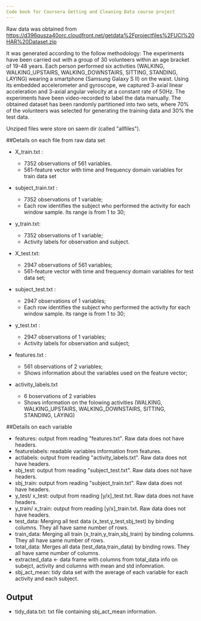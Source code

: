 ```yaml
---
Code book for Coursera Getting and Cleaning Data course project
---
```

Raw data was obtained from https://d396qusza40orc.cloudfront.net/getdata%2Fprojectfiles%2FUCI%20HAR%20Dataset.zip

It was generated according to the follow methodology: 
The experiments have been carried out with a group of 30 volunteers within an age bracket of 19-48 years. Each person performed six activities (WALKING, WALKING_UPSTAIRS, WALKING_DOWNSTAIRS, SITTING, STANDING, LAYING) wearing a smartphone (Samsung Galaxy S II) on the waist. Using its embedded accelerometer and gyroscope, we captured 3-axial linear acceleration and 3-axial angular velocity at a constant rate of 50Hz. The experiments have been video-recorded to label the data manually. The obtained dataset has been randomly partitioned into two sets, where 70% of the volunteers was selected for generating the training data and 30% the test data. 

Unziped files were store on saem dir (called "allfiles").

##Details on each file from raw data set

- X_train.txt : 
  - 7352 observations of 561 variables.
  - 561-feature vector with time and frequency domain variables for train data set
  
- subject_train.txt : 
  - 7352 observations of 1 variable;
  - Each row identifies the subject who performed the activity for each window sample. Its range      is from 1 to 30;
  
- y_train.txt: 
  - 7352 observations of 1 variable;
  - Activity labels for observation and subject.

- X_test.txt: 
  - 2947 observations of 561 variables;
  - 561-feature vector with time and frequency domain variables for test data set;

- subject_test.txt : 
  - 2947 observations of 1 variables;
  - Each row identifies the subject who performed the activity for each window sample. Its range      is from 1 to 30;
  
- y_test.txt : 
  - 2947 observations of 1 variables;
  - Activity labels for observation and subject;

- features.txt : 
  - 561 observations of 2 variables;
  - Shows information about the variables used on the feature vector;
  
- activity_labels.txt
  - 6 boservations of 2 variables
  - Shows information on the folowing activities (WALKING, WALKING_UPSTAIRS, WALKING_DOWNSTAIRS, SITTING, STANDING, LAYING)
 
 
##Details on each variable

- features: output from reading "features.txt". Raw data does not have headers.
- featurelabels: readable variables information from features.
- actlabels: output from reading "activity_labels.txt". Raw data does not have headers.
- sbj_test: output from reading "subject_test.txt". Raw data does not have headers.
- sbj_train: output from reading "subject_train.txt". Raw data does not have headers.
- y_test/ x_test: output from reading [y/x]_test.txt. Raw data does not have headers.
- y_train/ x_train: output from reading [y/x]_train.txt. Raw data does not have headers.
- test_data: Merging all test data (x_test,y_test,sbj_test) by binding columns. They all have same number of rows.
- train_data: Merging all train (x_train,y_train,sbj_train) by binding columns. They all have same number of rows.
- total_data: Merges all data (test_data,train_data) by binding rows. They all have same number of columns.
- extracted_data <- data frame with columns from  total_data info on subejct, activity and columns with mean and std infomration.
- sbj_act_mean: tidy data set with the average of each variable for each activity and each subject.

## Output
- tidy_data.txt: txt file containing sbj_act_mean information.